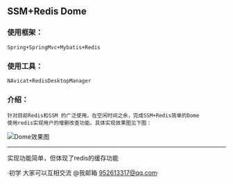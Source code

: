 ## SSM+Redis Dome

### 使用框架：
    Spring+SpringMvc+Mybatis+Redis
### 使用工具：
    NAvicat+RedisDesktopManager
### 介绍：
    针对目前Redis和SSM 的广泛使用，在空闲时间之余，完成SSM+Redis简单的Dome
    使用redis实现用户的增删改查功能。具体实现效果图见下图：
![Dome效果图](https://github.com/onezqz/picture/row/master/20181116210932.png)
*******
实现功能简单，但体现了redis的缓存功能

·初学 大家可以互相交流 @我邮箱 952613317@qq.com·

